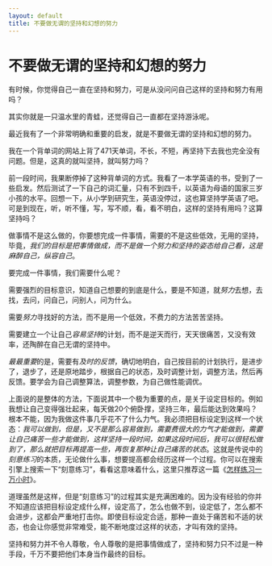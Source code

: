 ```yaml
---
layout: default
title: 不要做无谓的坚持和幻想的努力
---
```


# 不要做无谓的坚持和幻想的努力

有时候，你觉得自己一直在坚持和努力，可是从没问问自己这样的坚持和努力有用吗？

其实你就是一只温水里的青蛙，还觉得自己一直都在坚持游泳呢。

最近我有了一个非常明确和重要的启发，就是不要做无谓的坚持和幻想的努力。

我在一个背单词的网站上背了471天单词，不长，不短，再坚持下去我也完全没有问题。但是，这真的就叫坚持，就叫努力吗？


前一段时间，我果断停掉了这种背单词的方式。我看了一本学英语的书，受到了一些启发。然后测试了一下自己的词汇量，只有不到四千，以英语为母语的国家三岁小孩的水平。回想一下，从小学到研究生，英语没停过，这也算坚持学英语了吧。可是到现在，听，听不懂，写，写不顺，看，看不明白，这样的坚持有用吗？这算坚持吗？

做事情不是这么做的，你要想完成一件事情，需要的不是这些低效，无用的坚持，毕竟，*我们的目标是把事情做成，而不是做一个努力和坚持的姿态给自己看，这是麻醉自己，纵容自己*。

要完成一件事情，我们需要什么呢？

需要强烈的目标意识，知道自己想要的到底是什么，要是不知道，就*努力*去想，去找，去问，问自己，问别人，问为什么。

需要*努力*寻找好的方法，而不是用一个低效，不费力的方法苦苦坚持。

需要建立一个让自己*容易坚持*的计划，而不是逆天而行，天天很痛苦，又没有效率，还陶醉在自己无谓的坚持中。

*最最重要*的是，需要有*及时的反馈*，确切地明白，自己按目前的计划执行，是进步了，退步了，还是原地踏步，根据自己的状态，及时调整计划，调整方法，然后再反馈。要学会为自己调整算法，调整参数，为自己做性能调优。

上面说的是整体的方法，下面说其中一个极为重要的点，是关于设定目标的。例如我想让自己变得强壮起来，每天做20个俯卧撑，坚持三年，最后能达到效果吗？根本不能，因为我做这件事几乎花不了什么力气。我必须把目标设定到这样一个状态：*我可以做到，但是，又不是那么容易做到，需要费很大的力气才能做到，需要让自己痛苦一些才能做到，这样坚持一段时间，如果这段时间后，我可以很轻松做到了，那么就把目标再提高一些，再恢复那种让自己痛苦的状态*。这就是传说中的*刻意练习*的本质，无论做什么事，想要提高都会经历这样一个过程。你可以在搜索引擎上搜索一下“刻意练习”，看看这意味着什么，这里只推荐这一篇《[怎样练习一万小时](http://www.geekonomics10000.com/519)》。

道理虽然是这样，但是“刻意练习”的过程其实是充满困难的。因为没有经验的你并不知道应该把目标设定成什么样，设定高了，怎么也做不到，设定低了，怎么都不会进步，这都会严重地打击你。即使目标设定合适，那种一直处于痛苦和不适的状态，也会让你感觉非常难受，能不断地度过这样的状态，才叫有效的坚持。

坚持和努力并不令人尊敬，令人尊敬的是把事情做成了，坚持和努力只不过是一种手段，千万不要把他们本身当作最终的目标。

